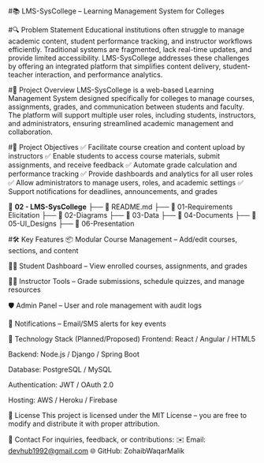 #📚 LMS-SysCollege – Learning Management System for Colleges


#🔍 Problem Statement
Educational institutions often struggle to manage academic content, student performance tracking, and instructor workflows efficiently. Traditional systems are fragmented, lack real-time updates, and provide limited accessibility. LMS-SysCollege addresses these challenges by offering an integrated platform that simplifies content delivery, student-teacher interaction, and performance analytics.

#📜 Project Overview
LMS-SysCollege is a web-based Learning Management System designed specifically for colleges to manage courses, assignments, grades, and communication between students and faculty. The platform will support multiple user roles, including students, instructors, and administrators, ensuring streamlined academic management and collaboration.

#🎯 Project Objectives
✅ Facilitate course creation and content upload by instructors
✅ Enable students to access course materials, submit assignments, and receive feedback
✅ Automate grade calculation and performance tracking
✅ Provide dashboards and analytics for all user roles
✅ Allow administrators to manage users, roles, and academic settings
✅ Support notifications for deadlines, announcements, and grades


📁 **02 - LMS-SysCollege**
├── 📄 README.md
├── 📁 01-Requirements Elicitation
├── 📁 02-Diagrams
├── 📁 03-Data
├── 📁 04-Documents
├── 📁 05-UI_Designs
├── 📁 06-Presentation

#🛠️ Key Features
📦 Modular Course Management – Add/edit courses, sections, and content

🧑‍🎓 Student Dashboard – View enrolled courses, assignments, and grades

👨‍🏫 Instructor Tools – Grade submissions, schedule quizzes, and manage resources

🛡️ Admin Panel – User and role management with audit logs

🔔 Notifications – Email/SMS alerts for key events

🚀 Technology Stack (Planned/Proposed)
Frontend: React / Angular / HTML5

Backend: Node.js / Django / Spring Boot

Database: PostgreSQL / MySQL

Authentication: JWT / OAuth 2.0

Hosting: AWS / Heroku / Firebase

📜 License
This project is licensed under the MIT License – you are free to modify and distribute it with proper attribution.

📩 Contact
For inquiries, feedback, or contributions:
✉️ Email: devhub1992@gmail.com
🌐 GitHub: ZohaibWaqarMalik
